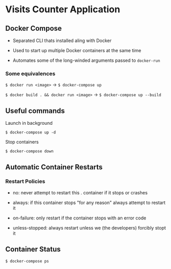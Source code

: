 # Visits Counter Application

## Docker Compose

- Separated CLI thats installed aling with Docker

- Used to start up multiple Docker containers at the same time

- Automates some of the long-winded arguments passed to `docker-run`

### Some equivalences

`$ docker run <image>` -> `$ docker-compose up`

`$ docker build . && docker run <image>` -> `$ docker-compose up --build`

## Useful commands

Launch in background

`$ docker-compose up -d`

Stop containers

`$ docker-compose down`

## Automatic Container Restarts

### Restart Policies

- no: never attempt to restart this . container if it stops or crashes

- always: if this container stops "for any reason" always attempt to restart it

- on-failure: only restart if the container stops with an error code 

- unless-stopped: always restart unless we (the developers) forcibly stopt it

## Container Status

`$ docker-compose ps`